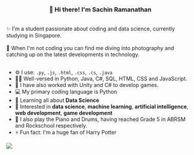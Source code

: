 <h3 align="center">👋 Hi there! I'm Sachin Ramanathan</h3>
<br>
✨ I'm a student passionate about coding and data science, currently studying in Singapore.
<br><br>
📱 When I'm not coding you can find me diving into photography and catching up on the latest developments in technology.
<br>
<br>

- ⚙️ I use: `.py`, `.js`, `.html`, `.css`, `.cs`, `.java`
- 👨‍💻 Well-versed in Python, Java, C#, SQL, HTML, CSS and JavaScript.
- 👾 I have also worked with Unity and C# to develop games.
- 💻 My primary coding language is Python 
- 🌱 Learning all about **Data Science**
- 💬 Interested in **data science**, **machine learning**, **artificial intelligence**, **web development**, **game development**
- 🎹 I also play the Piano and Drums, having reached Grade 5 in ABRSM and Rockschool respectively.
- ⚡️ Fun fact: I'm a huge fan of Harry Potter

<img src="https://readme-jokes.vercel.app/api">
